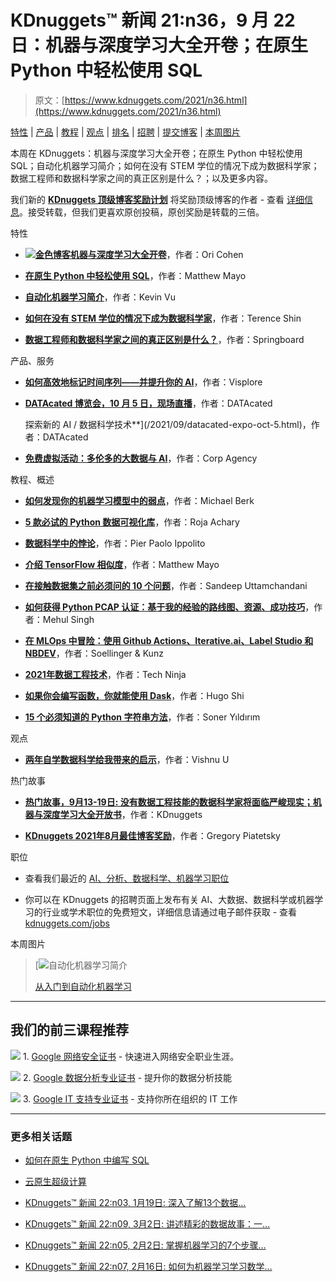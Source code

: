 # KDnuggets™ 新闻 21:n36，9 月 22 日：机器与深度学习大全开卷；在原生 Python 中轻松使用 SQL

> 原文：[https://www.kdnuggets.com/2021/n36.html](https://www.kdnuggets.com/2021/n36.html)

[特性](#feat) | [产品](#prod) | [教程](#tuto) | [观点](#opin) | [排名](#tops) | [招聘](#jobs) | [提交博客](https://www.kdnuggets.com/news/submissions.html) | [本周图片](#imag)

本周在 KDnuggets：机器与深度学习大全开卷；在原生 Python 中轻松使用 SQL；自动化机器学习简介；如何在没有 STEM 学位的情况下成为数据科学家；数据工程师和数据科学家之间的真正区别是什么？；以及更多内容。

我们新的 [**KDnuggets 顶级博客奖励计划**](https://www.kdnuggets.com/2021/04/kdnuggets-top-authors-reward-program.html) 将奖励顶级博客的作者 - 查看 [详细信息](https://www.kdnuggets.com/2021/04/kdnuggets-top-authors-reward-program.html)。接受转载，但我们更喜欢原创投稿，原创奖励是转载的三倍。

特性

+   [**![金色博客](../Images/a89c16322fdfc85c554639ae1587ad2e.png)机器与深度学习大全开卷**](/2021/09/machine-deep-learning-open-book.html)，作者：Ori Cohen

+   [**在原生 Python 中轻松使用 SQL**](/2021/09/easy-sql-native-python.html)，作者：Matthew Mayo

+   [**自动化机器学习简介**](/2021/09/introduction-automated-machine-learning.html)，作者：Kevin Vu

+   [**如何在没有 STEM 学位的情况下成为数据科学家**](/2021/09/data-scientist-without-stem-degree.html)，作者：Terence Shin

+   [**数据工程师和数据科学家之间的真正区别是什么？**](/2021/09/springboard-difference-data-engineers-data-scientists.html)，作者：Springboard

产品、服务

+   [**如何高效地标记时间序列——并提升你的 AI**](/2021/09/visplore-label-time-series-efficiently.html)，作者：Visplore

+   [**DATAcated 博览会，10 月 5 日，现场直播**](/2021/09/datacated-expo-oct-5.html)，作者：DATAcated

    探索新的 AI / 数据科学技术**](/2021/09/datacated-expo-oct-5.html)，作者：DATAcated

+   [**免费虚拟活动：多伦多的大数据与 AI**](/2021/09/corp-agency-virtual-event-big-data-ai-toronto.html)，作者：Corp Agency

教程、概述

+   [**如何发现你的机器学习模型中的弱点**](/2021/09/weaknesses-machine-learning-models.html)，作者：Michael Berk

+   [**5 款必试的 Python 数据可视化库**](/2021/09/5-awesome-data-visualization-libraries-python.html)，作者：Roja Achary

+   [**数据科学中的悖论**](/2021/09/paradoxes-data-science.html)，作者：Pier Paolo Ippolito

+   [**介绍 TensorFlow 相似度**](/2021/09/introducing-tensorflow-similarity.html)，作者：Matthew Mayo

+   [**在接触数据集之前必须问的 10 个问题**](/2021/09/dataset-asking-10-questions.html)，作者：Sandeep Uttamchandani

+   [**如何获得 Python PCAP 认证：基于我的经验的路线图、资源、成功技巧**](/2021/09/python-pcap-certification-roadmap-resources.html)，作者：Mehul Singh

+   [**在 MLOps 中冒险：使用 Github Actions、Iterative.ai、Label Studio 和 NBDEV**](/2021/09/adventures-mlops-github-actions-iterative-ai-label-studio-and-nbdev.html)，作者：Soellinger & Kunz

+   [**2021年数据工程技术**](/2021/09/data-engineering-technologies-2021.html)，作者：Tech Ninja

+   [**如果你会编写函数，你就能使用 Dask**](/2021/09/write-functions-use-dask.html)，作者：Hugo Shi

+   [**15 个必须知道的 Python 字符串方法**](/2021/09/15-must-know-python-string-methods.html)，作者：Soner Yıldırım

观点

+   [**两年自学数据科学给我带来的启示**](/2021/09/2-years-self-teaching-data-science.html)，作者：Vishnu U

热门故事

+   [**热门故事，9月13-19日: 没有数据工程技能的数据科学家将面临严峻现实；机器与深度学习大全开放书**](/2021/09/top-news-week-0913-0919.html)，作者：KDnuggets

+   [**KDnuggets 2021年8月最佳博客奖励**](/2021/09/top-blogs-rewards-aug.html)，作者：Gregory Piatetsky

职位

+   查看我们最近的 [AI、分析、数据科学、机器学习职位](/jobs/index.html)

+   你可以在 KDnuggets 的招聘页面上发布有关 AI、大数据、数据科学或机器学习的行业或学术职位的免费短文，详细信息请通过电子邮件获取 - 查看 [kdnuggets.com/jobs](/jobs/index.html)

本周图片

> [![自动化机器学习简介](../Images/074d8c81b28f478488124e78f219a941.png)
> 
> [从入门到自动化机器学习](https://www.kdnuggets.com/2021/09/introduction-automated-machine-learning.html)

* * *

## 我们的前三课程推荐

![](../Images/0244c01ba9267c002ef39d4907e0b8fb.png) 1\. [Google 网络安全证书](https://www.kdnuggets.com/google-cybersecurity) - 快速进入网络安全职业生涯。

![](../Images/e225c49c3c91745821c8c0368bf04711.png) 2\. [Google 数据分析专业证书](https://www.kdnuggets.com/google-data-analytics) - 提升你的数据分析技能

![](../Images/0244c01ba9267c002ef39d4907e0b8fb.png) 3\. [Google IT 支持专业证书](https://www.kdnuggets.com/google-itsupport) - 支持你所在组织的 IT 工作

* * *

### 更多相关话题

+   [如何在原生 Python 中编写 SQL](https://www.kdnuggets.com/2022/02/easy-sql-native-python.html)

+   [云原生超级计算](https://www.kdnuggets.com/2022/03/nvidia-cloud-native-super-computing.html)

+   [KDnuggets™ 新闻 22:n03, 1月19日: 深入了解13个数据…](https://www.kdnuggets.com/2022/n03.html)

+   [KDnuggets™ 新闻 22:n09, 3月2日: 讲述精彩的数据故事：一…](https://www.kdnuggets.com/2022/n09.html)

+   [KDnuggets™ 新闻 22:n05, 2月2日: 掌握机器学习的7个步骤…](https://www.kdnuggets.com/2022/n05.html)

+   [KDnuggets™ 新闻 22:n07, 2月16日: 如何为机器学习学习数学…](https://www.kdnuggets.com/2022/n07.html)
